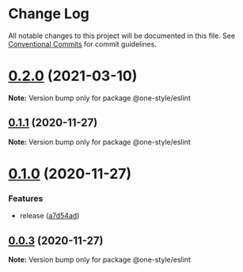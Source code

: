 # Change Log

All notable changes to this project will be documented in this file.
See [Conventional Commits](https://conventionalcommits.org) for commit guidelines.

# [0.2.0](https://github.com/one-style/one-style/compare/v0.1.1...v0.2.0) (2021-03-10)

**Note:** Version bump only for package @one-style/eslint





## [0.1.1](https://github.com/one-style/one-style/compare/v0.1.0...v0.1.1) (2020-11-27)

**Note:** Version bump only for package @one-style/eslint





# [0.1.0](https://github.com/one-style/one-style/compare/v0.0.3...v0.1.0) (2020-11-27)


### Features

* release ([a7d54ad](https://github.com/one-style/one-style/commit/a7d54adb6de3f49beea029980952b0041f1fc905))





## [0.0.3](https://github.com/one-style/one-style/compare/v0.0.2...v0.0.3) (2020-11-27)

**Note:** Version bump only for package @one-style/eslint
